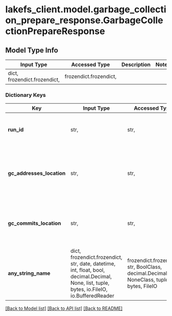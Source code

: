 # lakefs_client.model.garbage_collection_prepare_response.GarbageCollectionPrepareResponse

## Model Type Info
Input Type | Accessed Type | Description | Notes
------------ | ------------- | ------------- | -------------
dict, frozendict.frozendict,  | frozendict.frozendict,  |  | 

### Dictionary Keys
Key | Input Type | Accessed Type | Description | Notes
------------ | ------------- | ------------- | ------------- | -------------
**run_id** | str,  | str,  | a unique identifier generated for this GC job | 
**gc_addresses_location** | str,  | str,  | location to use for expired addresses parquet table (partitioned by run_id) | 
**gc_commits_location** | str,  | str,  | location of the resulting commits csv table (partitioned by run_id) | 
**any_string_name** | dict, frozendict.frozendict, str, date, datetime, int, float, bool, decimal.Decimal, None, list, tuple, bytes, io.FileIO, io.BufferedReader | frozendict.frozendict, str, BoolClass, decimal.Decimal, NoneClass, tuple, bytes, FileIO | any string name can be used but the value must be the correct type | [optional]

[[Back to Model list]](../../README.md#documentation-for-models) [[Back to API list]](../../README.md#documentation-for-api-endpoints) [[Back to README]](../../README.md)

